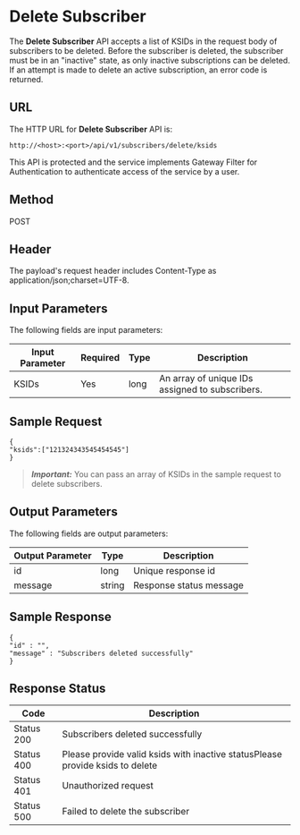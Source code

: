 
# Delete Subscriber

The **Delete Subscriber** API accepts a list of KSIDs in the request body of subscribers to be deleted. Before the subscriber is deleted, the subscriber must be in an "inactive" state, as only inactive subscriptions can be deleted. If an attempt is made to delete an active subscription, an error code is returned.

## URL

The HTTP URL for **Delete Subscriber** API is:

```
http://<host>:<port>/api/v1/subscribers/delete/ksids
```

This API is protected and the service implements Gateway Filter for Authentication to authenticate access of the service by a user.

## Method

POST

## Header

The payload's request header includes Content-Type as application/json;charset=UTF-8.

## Input Parameters

The following fields are input parameters:

| Input Parameter | Required | Type | Description                                     |
| --------------- | -------- | ---- | ----------------------------------------------- |
| KSIDs           | Yes      | long | An array of unique IDs assigned to subscribers. |

## Sample Request

```
{
"ksids":["121324343545454545"]
}

```

> **_Important:_** You can pass an array of KSIDs in the sample request to delete subscribers.

## Output Parameters

The following fields are output parameters:

| Output Parameter | Type   | Description             |
| ---------------- | ------ | ----------------------- |
| id               | long   | Unique response id      |
| message          | string | Response status message |

## Sample Response

```
{
"id" : "",
"message" : "Subscribers deleted successfully"
}
```

## Response Status

| Code       | Description                                                                   |
| ---------- | ----------------------------------------------------------------------------- |
| Status 200 | Subscribers deleted successfully                                              |
| Status 400 | Please provide valid ksids with inactive statusPlease provide ksids to delete |
| Status 401 | Unauthorized request                                                          |
| Status 500 | Failed to delete the subscriber                                               |
